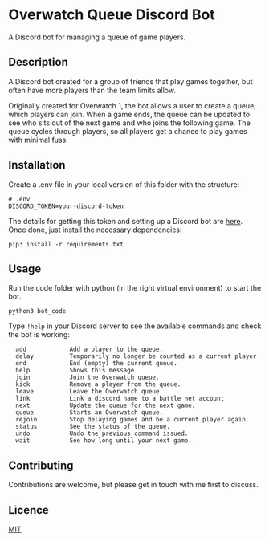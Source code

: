 # Overwatch Queue Discord Bot
A Discord bot for managing a queue of game players.

## Description

A Discord bot created for a group of friends that play 
games together, but often have more players than the team 
limits allow.

Originally created for Overwatch 1, 
the bot allows a user to create a queue, which players can join.
When a game ends, the queue can be updated to see who sits out of the next game
and who joins the following game.
The queue cycles through players, so all players
get a chance to play games with minimal fuss.

## Installation

Create a .env file in your local version of this folder with the structure:
```
# .env
DISCORD_TOKEN=your-discord-token
```
The details for getting this token and setting up a Discord bot are 
[here](https://realpython.com/how-to-make-a-discord-bot-python/).
Once done, just install the necessary dependencies:
```
pip3 install -r requirements.txt
```

## Usage

Run the code folder with python (in the right virtual environment) to start the bot.
```
python3 bot_code
```
Type `!help` in your Discord server to see the available commands and check the bot is working:

```
  add            Add a player to the queue.
  delay          Temporarily no longer be counted as a current player
  end            End (empty) the current queue.
  help           Shows this message
  join           Join the Overwatch queue.
  kick           Remove a player from the queue.
  leave          Leave the Overwatch queue.
  link           Link a discord name to a battle net account
  next           Update the queue for the next game.
  queue          Starts an Overwatch queue.
  rejoin         Stop delaying games and be a current player again.
  status         See the status of the queue.
  undo           Undo the previous command issued.
  wait           See how long until your next game.
```

## Contributing
Contributions are welcome, but please get in touch with me first
to discuss.

## Licence
[MIT](https://choosealicense.com/licenses/mit/)